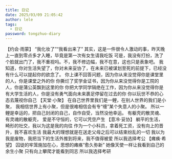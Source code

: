 ```yaml
---
title: 日记
date: 2025/03/09 21:05:42
author: lele
tags:
  - 日记
password: tongzhuo-diary
---
```

【约会·雨蒙】
“我化妆了”“我看出来了”
其实，这是一件很令人激动的事，昨天晚上一直到零点多才入睡，毕竟是第一次有女生请我吃饭
可是，我没有打扮，洗了个脸就出门了，我不重视吗。不，我不修边幅，我不在意，这也只是表象吧。
我知道，你对生活失望了，你对未来妥协了，在未来已被谋划至死的前提下，已经没有什么可以提起你的欲念了。
你上课不回答问题，因为你从来没觉得你是课堂里的人，你是课堂之外的你
你撕烂了奖学金证书，因为你从来没觉得你是工院的人，你是蒲公英飘到这里的你
你把大学同学隔绝在工作，因为你从来没觉得你是有大学生活的人，你是没有勇气面向未来裹足停留在过去的你
你以玩世不恭的心态去蔑视你自己
【天堂·小聚】
在自己世界里我们是一鲤，在别人世界的我们是小聚，
我相信世界上有小聚，但是很难相信会有专“缠”某个失意人的小聚。
所以一鲤是幸运的，把自己封闭的自己，自作自受，当然没他幸运。
有躯壳的散灵魂、有灵魂的散躯壳，
爱是不守恒的，它可以凭空产生
【意冷·妥协】
躺平的生活，畸形的社交，我以为这是我的向往
作为一个小科员，拿着死工资，没有向上的晋升，我不喜欢生活
我最大的理想就是在送走父母之后可以结束纷乱的一切
我以为我是废物，我把当下的生活外推到将来，我不值得被爱
所以我选择考公
【瘫痪·希望】
囚徒的牢笼施加在心，思想的瘫痪“愈久弥新”
她像天使一样让我看到自己的余生小聚
只有向上攀爬才能看到同志
所以我选择考研